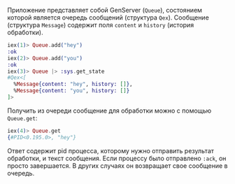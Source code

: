 Приложение представляет собой GenServer (`Queue`), состоянием которой является очередь сообщений
(структура `Qex`). Сообщение (структура `Message`) содержит поля `content` и `history` (история обработки).

```elixir
iex(1)> Queue.add("hey")
:ok
iex(2)> Queue.add("you")
:ok
iex(3)> Queue |> :sys.get_state
#Qex<[
  %Message{content: "hey", history: []},
  %Message{content: "you", history: []}
]>
```

Получить из очереди сообщение для обработки можно с помощью `Queue.get`:

```elixir
iex(4)> Queue.get
{#PID<0.195.0>, "hey"}
```

Ответ содержит pid процесса, которому нужно отправить результат обработки, и текст сообщения. Если процессу было отправлено `:ack`, он просто завершается. В других случаях он возвращает свое сообщение в очередь.